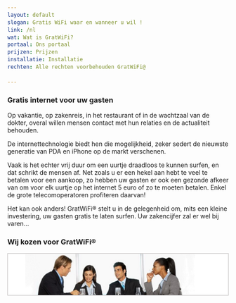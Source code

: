 ```yaml
---
layout: default
slogan: Gratis WiFi waar en wanneer u wil !
link: /nl
wat: Wat is GratWiFi?
portaal: Ons portaal
prijzen: Prijzen
installatie: Installatie
rechten: Alle rechten voorbehouden GratWiFi@

---
```


### Gratis internet voor uw gasten

Op vakantie, op zakenreis, in het restaurant of in de wachtzaal van de dokter, overal willen mensen contact met hun relaties en de actualiteit behouden.

De internettechnologie biedt hen die mogelijkheid, zeker sedert de nieuwste generatie van PDA en iPhone op de markt verschenen.

Vaak is het echter vrij duur om een uurtje draadloos te kunnen surfen, en dat schrikt de mensen af. Net zoals u er een hekel aan hebt te veel te betalen voor een aankoop, zo hebben uw gasten er ook een gezonde afkeer van om voor elk uurtje op het internet 5 euro of zo te moeten betalen. Enkel de grote telecomoperatoren profiteren daarvan!

Het kan ook anders! GratWiFi® stelt u in de gelegenheid om, mits een kleine investering, uw gasten gratis te laten surfen. Uw zakencijfer zal er wel bij varen…

### Wij kozen voor GratWiFi®


![](assets/people.png)
